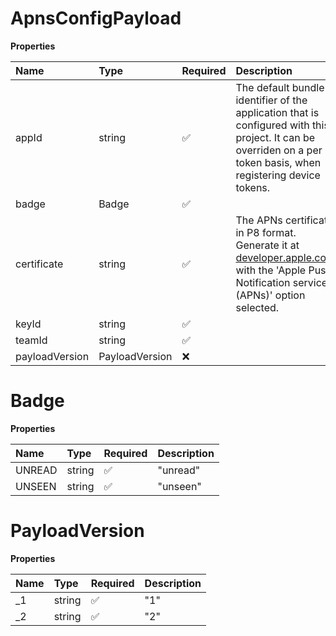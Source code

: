 # ApnsConfigPayload

**Properties**

| Name           | Type           | Required | Description                                                                                                                                                                                            |
| :------------- | :------------- | :------- | :----------------------------------------------------------------------------------------------------------------------------------------------------------------------------------------------------- |
| appId          | string         | ✅       | The default bundle identifier of the application that is configured with this project. It can be overriden on a per token basis, when registering device tokens.                                       |
| badge          | Badge          | ✅       |                                                                                                                                                                                                        |
| certificate    | string         | ✅       | The APNs certificate in P8 format. Generate it at [developer.apple.com](https://developer.apple.com/account/resources/authkeys/add) with the 'Apple Push Notification service (APNs)' option selected. |
| keyId          | string         | ✅       |                                                                                                                                                                                                        |
| teamId         | string         | ✅       |                                                                                                                                                                                                        |
| payloadVersion | PayloadVersion | ❌       |                                                                                                                                                                                                        |

# Badge

**Properties**

| Name   | Type   | Required | Description |
| :----- | :----- | :------- | :---------- |
| UNREAD | string | ✅       | "unread"    |
| UNSEEN | string | ✅       | "unseen"    |

# PayloadVersion

**Properties**

| Name | Type   | Required | Description |
| :--- | :----- | :------- | :---------- |
| \_1  | string | ✅       | "1"         |
| \_2  | string | ✅       | "2"         |
